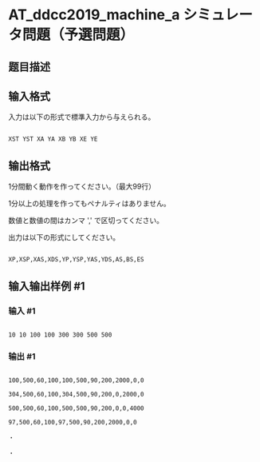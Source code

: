 # AT_ddcc2019_machine_a シミュレータ問題（予選問題）

## 题目描述

[problemUrl]: https://atcoder.jp/contests/ddcc2019-machine/tasks/ddcc2019_machine_a

## 输入格式

入力は以下の形式で標準入力から与えられる。

 ```
XST YST XA YA XB YB XE YE
```

## 输出格式

1分間動く動作を作ってください。（最大99行）  
 1分以上の処理を作ってもペナルティはありません。  
 数値と数値の間はカンマ ',' で区切ってください。

出力は以下の形式にしてください。

 ```
XP,XSP,XAS,XDS,YP,YSP,YAS,YDS,AS,BS,ES
```

## 输入输出样例 #1

### 输入 #1

```
10 10 100 100 300 300 500 500
```

### 输出 #1

```
100,500,60,100,100,500,90,200,2000,0,0
304,500,60,100,304,500,90,200,0,2000,0
500,500,60,100,500,500,90,200,0,0,4000
97,500,60,100,97,500,90,200,2000,0,0
・
・
```